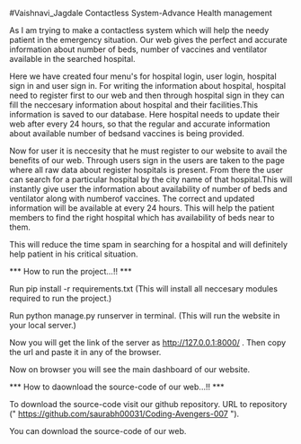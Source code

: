 #Vaishnavi_Jagdale
Contactless System-Advance Health management



As I am trying to make a contactless system which will help the needy
patient in the emergency situation.
Our web gives the perfect and accurate information about number of beds,
number of vaccines and ventilator available in the searched hospital.

Here we have created four menu's for hospital login, user login, hospital
sign in and user sign in.
For writing the information about hospital, hospital need to register 
first to our web and then through hospital sign in they can fill the 
neccesary information about hospital and their facilities.This information
is saved to our database. Here hospital needs to update their web after 
every 24 hours, so that the regular and accurate information about available
number of bedsand vaccines is being provided.

Now for user it is neccesity that he must register to our website to avail
the benefits of our web. 
Through users sign in the users are taken to the page where all raw data 
about register hospitals is present. From there the user can search for a 
particular hospital by the city name of that hospital.This will instantly
give user the information about availability of number of beds and ventilator
along with numberof vaccines.
The correct and updated information will be available at every 24 hours.
This will help the patient members to find the right hospital which has 
availability of beds near to them.

This will reduce the time spam in searching for a hospital and will definitely
help patient in his critical situation.

*** How to run the project...!! ***

Run pip install -r requirements.txt
(This will install all neccesary modules required to run the project.)

Run python manage.py runserver in terminal.
(This will run the website in your local server.)

Now you will get the link of the server as http://127.0.0.1:8000/ .
Then copy the url and paste it in any of the browser.

Now on browser you will see the main dashboard of our website.

*** How to daownload the source-code of our web...!! ***

To download the source-code visit our github repository.
URL to repository (" https://github.com/saurabh00031/Coding-Avengers-007 ").

You can download the source-code of our web.





